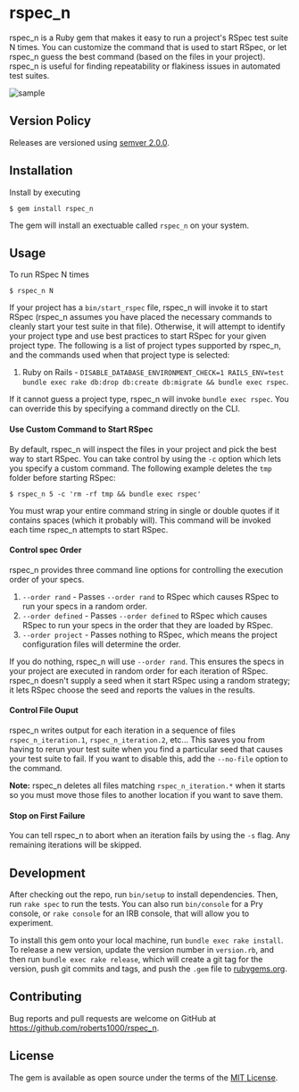 # rspec_n

rspec_n is a Ruby gem that makes it easy to run a project's RSpec test suite N times.  You can customize the command that is used to start RSpec, or let rspec_n guess the best command (based on the files in your project).  rspec_n is useful for finding repeatability or flakiness issues in automated test suites.

![sample](https://user-images.githubusercontent.com/2053901/52986788-d0bb7c80-33c6-11e9-9f13-0e191bdd2bb3.png)

## Version Policy

Releases are versioned using [semver 2.0.0](https://semver.org/spec/v2.0.0.html).

## Installation

Install by executing

    $ gem install rspec_n

The gem will install an exectuable called `rspec_n` on your system.

## Usage

To run RSpec N times

    $ rspec_n N

If your project has a `bin/start_rspec` file, rspec_n will invoke it to start RSpec (rspec_n assumes you have placed the necessary commands to cleanly start your test suite in that file). Otherwise, it will attempt to identify your project type and use best practices to start RSpec for your given project type.  The following is a list of project types supported by rspec_n, and the commands used when that project type is selected:

1. Ruby on Rails - `DISABLE_DATABASE_ENVIRONMENT_CHECK=1 RAILS_ENV=test bundle exec rake db:drop db:create db:migrate && bundle exec rspec`.

If it cannot guess a project type, rspec_n will invoke `bundle exec rspec`.  You can override this by specifying a command directly on the CLI.

#### Use Custom Command to Start RSpec

By default, rspec_n will inspect the files in your project and pick the best way to start RSpec.  You can take control by using the `-c` option which lets you specify a custom command.  The following example deletes the `tmp` folder before starting RSpec:

    $ rspec_n 5 -c 'rm -rf tmp && bundle exec rspec'

You must wrap your entire command string in single or double quotes if it contains spaces (which it probably will). This command will be invoked each time rspec_n attempts to start RSpec.

#### Control spec Order

rspec_n provides three command line options for controlling the execution order of your specs.

1. `--order rand`    - Passes `--order rand` to RSpec which causes RSpec to run your specs in a random order.
1. `--order defined` - Passes `--order defined` to RSpec which causes RSpec to run your specs in the order that they are loaded by RSpec.
1. `--order project` - Passes nothing to RSpec, which means the project configuration files will determine the order.

If you do nothing, rspec_n will use `--order rand`.  This ensures the specs in your project are executed in random order for each iteration of RSpec.  rspec_n doesn't supply a seed when it start RSpec using a random strategy; it lets RSpec choose the seed and reports the values in the results.

#### Control File Ouput

rspec_n writes output for each iteration in a sequence of files `rspec_n_iteration.1`, `rspec_n_iteration.2`, etc...  This saves you from having to rerun your test suite when you find a particular seed that causes your test suite to fail.  If you want to disable this, add the `--no-file` option to the command.

**Note:** rspec_n deletes all files matching `rspec_n_iteration.*` when it starts so you must move those files to another location if you want to save them.

#### Stop on First Failure

You can tell rspec_n to abort when an iteration fails by using the `-s` flag.  Any remaining iterations will be skipped.

## Development

After checking out the repo, run `bin/setup` to install dependencies. Then, run `rake spec` to run the tests. You can also run `bin/console` for a Pry console, or `rake console` for an IRB console, that will allow you to experiment.

To install this gem onto your local machine, run `bundle exec rake install`. To release a new version, update the version number in `version.rb`, and then run `bundle exec rake release`, which will create a git tag for the version, push git commits and tags, and push the `.gem` file to [rubygems.org](https://rubygems.org).

## Contributing

Bug reports and pull requests are welcome on GitHub at https://github.com/roberts1000/rspec_n.

## License

The gem is available as open source under the terms of the [MIT License](https://opensource.org/licenses/MIT).
